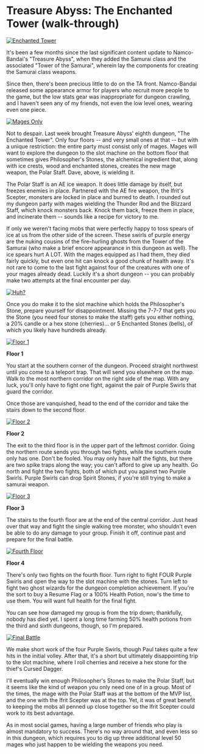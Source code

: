 # Treasure Abyss: The Enchanted Tower (walk-through)

[![](http://westkarana.com/wp-content/uploads/2011/01/chrome-2011-01-01-08-54-41-97-480x384.jpg "Enchanted Tower")](http://westkarana.com/wp-content/uploads/2011/01/chrome-2011-01-01-08-54-41-97.jpg)

It's been a few months since the last significant content update to Namco-Bandai's "Treasure Abyss", when they added the Samurai class and the associated "Tower of the Samurai", wherein lay the components for creating the Samurai class weapons.

Since then, there's been precious little to do on the TA front. Namco-Bandai released some appearance armor for players who recruit more people to the game, but the low stats gear was inappropriate for dungeon crawling, and I haven't seen any of my friends, not even the low level ones, wearing even one piece.


[![](http://westkarana.com/wp-content/uploads/2011/01/chrome-2011-01-01-08-53-11-17-480x384.jpg "Mages Only")](http://westkarana.com/wp-content/uploads/2011/01/chrome-2011-01-01-08-53-11-17.jpg)

Not to despair. Last week brought Treasure Abyss' eighth dungeon, "The Enchanted Tower". Only four floors -- and very small ones at that -- but with a unique restriction: the entire party must consist only of mages. Mages will want to explore the dungeon to the slot machine on the bottom floor that sometimes gives Philosopher's Stones, the alchemical ingredient that, along with ice crests, wood and enchanted stones, creates the new mage weapon, the Polar Staff. Dave, above, is wielding it.

The Polar Staff is an AE ice weapon. It does little damage by itself, but freezes enemies in place. Partnered with the AE fire weapon, the Ifrit's Scepter, monsters are locked in place and burned to death. I rounded out my dungeon party with mages wielding the Thunder Rod and the Blizzard Staff, which knock monsters back. Knock them back, freeze them in place, and incinerate them -- sounds like a recipe for victory to me.

If only we weren't facing mobs that were perfectly happy to toss spears of ice at us from the other side of the screen. These swirls of purple energy are the nuking cousins of the fire-hurling ghosts from the Tower of the Samurai (who make a brief encore appearance in this dungeon as well). The ice spears hurt A LOT. With the mages equipped as I had them, they died fairly quickly, but even one hit can knock a good chunk of health away. It's not rare to come to the last fight against four of the creatures with one of your mages already dead. Luckily it's a short dungeon -- you can probably make two attempts at the final encounter per day.

[![](http://westkarana.com/wp-content/uploads/2011/01/chrome-2011-01-01-08-43-25-54-480x384.jpg "Huh?")](http://westkarana.com/wp-content/uploads/2011/01/chrome-2011-01-01-08-43-25-54.jpg)

Once you do make it to the slot machine which holds the Philosopher's Stone, prepare yourself for disappointment. Missing the 7-7-7 that gets you the Stone (you need four stones to make the staff) gets you either nothing, a 20% candle or a hex stone (cherries)... or 5 Enchanted Stones (bells), of which you likely have hundreds already.

[![](http://westkarana.com/wp-content/uploads/2011/01/chrome-2011-01-01-09-54-47-77-480x384.jpg "Floor 1")](http://westkarana.com/wp-content/uploads/2011/01/chrome-2011-01-01-09-54-47-77.jpg)

**Floor 1**

You start at the southern corner of the dungeon. Proceed straight northwest until you come to a teleport trap. That will send you elsewhere on the map. Walk to the most northern corridor on the right side of the map. With any luck, you'll only have to fight one fight, against the pair of Purple Swirls that guard the corridor.

Once those are vanquished, head to the end of the corridor and take the stairs down to the second floor.

[![](http://westkarana.com/wp-content/uploads/2011/01/chrome-2011-01-01-09-59-53-43-480x384.jpg "Floor 2")](http://westkarana.com/wp-content/uploads/2011/01/chrome-2011-01-01-09-59-53-43.jpg)

**Floor 2**

The exit to the third floor is in the upper part of the leftmost corridor. Going the northern route sends you through two fights, while the southern route only has one. Don't be fooled. You may only have half the fights, but there are two spike traps along the way; you can't afford to give up any health. Go north and fight the two fights, both of which put you against two Purple Swirls. Purple Swirls can drop Spirit Stones, if you're still trying to make a samurai weapon.

[![](http://westkarana.com/wp-content/uploads/2011/01/chrome-2011-01-01-10-05-50-95-480x384.jpg "Floor 3")](http://westkarana.com/wp-content/uploads/2011/01/chrome-2011-01-01-10-05-50-95.jpg)

**Floor 3**

The stairs to the fourth floor are at the end of the central corridor. Just head over that way and fight the single walking tree monster, who shouldn't even be able to do any damage to your group. Finish it off, continue past and prepare for the final battle.

[![](http://westkarana.com/wp-content/uploads/2011/01/chrome-2011-01-01-10-09-27-30-480x384.jpg "Fourth Floor")](http://westkarana.com/wp-content/uploads/2011/01/chrome-2011-01-01-10-09-27-30.jpg)

**Floor 4**

There's only two fights on the fourth floor. Turn right to fight FOUR Purple Swirls and open the way to the slot machine with the stones. Turn left to fight two ghost wizards for the dungeon completion achievement. If you're the sort to buy a Resume Flag or a 100% Health Potion, now's the time to use them. You will want full health for the final fight.

You can see how damaged my group is from the trip down; thankfully, nobody has died yet. I spent a long time farming 50% health potions from the third and sixth dungeons, though, so I'm prepared.

[![](http://westkarana.com/wp-content/uploads/2011/01/chrome-2011-01-01-10-13-57-64-480x384.jpg "Final Battle")](http://westkarana.com/wp-content/uploads/2011/01/chrome-2011-01-01-10-13-57-64.jpg)

We make short work of the four Purple Swirls, though Paul takes quite a few hits in the initial volley. After that, it's a short but ultimately disappointing trip to the slot machine, where I roll cherries and receive a hex stone for the thief's Cursed Dagger.

I'll eventually win enough Philosopher's Stones to make the Polar Staff, but it seems like the kind of weapon you only need one of in a group. Most of the times, the mage with the Polar Staff was at the bottom of the MVP list, and the one with the Ifrit Scepter was at the top. Yet, it was of great benefit to keeping the mobs all penned up close together so the Ifrit Scepter could work to its best advantage.

As in most social games, having a large number of friends who play is almost mandatory to success. There's no way around that, and even less so in this dungeon, which requires you to dig up three additional level 50 mages who just happen to be wielding the weapons you need.
 
